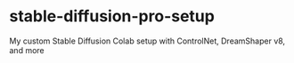 # stable-diffusion-pro-setup
My custom Stable Diffusion Colab setup with ControlNet, DreamShaper v8, and more
